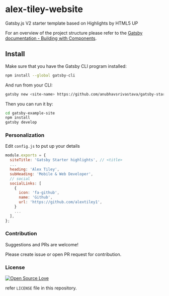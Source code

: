 # alex-tiley-website

Gatsby.js V2 starter template based on Highlights by HTML5 UP

For an overview of the project structure please refer to the [Gatsby documentation - Building with Components](https://www.gatsbyjs.org/docs/building-with-components/).

## Install

Make sure that you have the Gatsby CLI program installed:

```sh
npm install --global gatsby-cli
```

And run from your CLI:

```sh
gatsby new <site-name> https://github.com/anubhavsrivastava/gatsby-starter-highlights
```


Then you can run it by:

```sh
cd gatsby-example-site
npm install
gatsby develop
```

### Personalization

Edit `config.js` to put up your details

```javascript
module.exports = {
  siteTitle: 'Gatsby Starter highlights', // <title>
  ...
  heading: 'Alex Tiley',
  subHeading: 'Mobile & Web Developer',
  // social
  socialLinks: [
    {
      icon: 'fa-github',
      name: 'Github',
      url: 'https://github.com/alextiley1',
    }
    ...
  ],
};

```

### Contribution

Suggestions and PRs are welcome!

Please create issue or open PR request for contribution.

### License

[![Open Source Love](https://badges.frapsoft.com/os/mit/mit.svg?v=102)](LICENSE)

refer `LICENSE` file in this repository.
